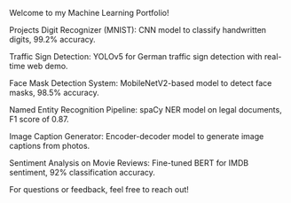 Welcome to my Machine Learning Portfolio!

Projects
Digit Recognizer (MNIST):
CNN model to classify handwritten digits, 99.2% accuracy.

Traffic Sign Detection:
YOLOv5 for German traffic sign detection with real-time web demo.

Face Mask Detection System:
MobileNetV2-based model to detect face masks, 98.5% accuracy.

Named Entity Recognition Pipeline:
spaCy NER model on legal documents, F1 score of 0.87.

Image Caption Generator:
Encoder-decoder model to generate image captions from photos.

Sentiment Analysis on Movie Reviews:
Fine-tuned BERT for IMDB sentiment, 92% classification accuracy.

For questions or feedback, feel free to reach out!